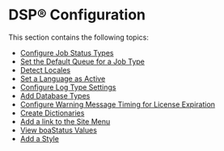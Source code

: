# DSP® Configuration

This section contains the following topics:

  - [Configure Job Status Types](Configure%20Job%20Status%20Types.htm)
  - [Set the Default Queue for a Job
    Type](Set%20the%20Default%20Queue%20for%20a%20Job%20Type.htm)
  - [Detect Locales](Detect%20Locales.htm)
  - [Set a Language as Active](Set_a_Language_as_Active.htm)
  - [Configure Log Type Settings](Configure%20Log%20Type%20Settings.htm)
  - [Add Database Types](Add_Database_Types.htm)
  - [Configure Warning Message Timing for License
    Expiration](Config_WarnMessage_Lic_Expir.htm)
  - [Create Dictionaries](Create_Dictionaries.htm)
  - [Add a link to the Site
    Menu](../../WebApp_Dev/Add%20a%20link%20to%20the%20Site%20Menu.htm)
  - [View boaStatus Values](View%20boastatus%20Values.htm)
  - [Add a Style](Add_a_Style.htm)
